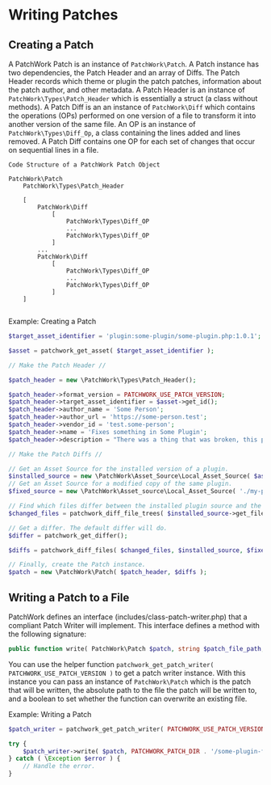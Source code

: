 # Writing Patches

## Creating a Patch
A PatchWork Patch is an instance of `PatchWork\Patch`. A Patch instance has two dependencies, the Patch Header and an array of Diffs. The Patch Header records which theme or plugin the patch patches, information about the patch author, and other metadata. A Patch Header is an instance of `PatchWork\Types\Patch_Header` which is essentially a struct (a class without methods). A Patch Diff is an an instance of `PatchWork\Diff` which contains the operations (OPs) performed on one version of a file to transform it into another version of the same file. An OP is an instance of `PatchWork\Types\Diff_Op`, a class containing the lines added and lines removed. A Patch Diff contains one OP for each set of changes that occur on sequential lines in a file.

```
Code Structure of a PatchWork Patch Object

PatchWork\Patch
    PatchWork\Types\Patch_Header
    
    [
        PatchWork\Diff
            [
                PatchWork\Types\Diff_OP
                ...
                PatchWork\Types\Diff_OP
            ]
        ...
        PatchWork\Diff
            [
                PatchWork\Types\Diff_OP
                ...
                PatchWork\Types\Diff_OP
            ]
    ]
    
```

Example: Creating a Patch

```php
$target_asset_identifier = 'plugin:some-plugin/some-plugin.php:1.0.1';

$asset = patchwork_get_asset( $target_asset_identifier );

// Make the Patch Header //

$patch_header = new \PatchWork\Types\Patch_Header();

$patch_header->format_version = PATCHWORK_USE_PATCH_VERSION;
$patch_header->target_asset_identifier = $asset->get_id();
$patch_header->author_name = 'Some Person';
$patch_header->author_url = 'https://some-person.test';
$patch_header->vendor_id = 'test.some-person';
$patch_header->name = 'Fixes something in Some Plugin';
$patch_header->description = "There was a thing that was broken, this patch fixes that thing.";

// Make the Patch Diffs //

// Get an Asset Source for the installed version of a plugin.
$installed_source = new \PatchWork\Asset_Source\Local_Asset_Source( $asset->get_path() );
// Get an Asset Source for a modified copy of the same plugin.
$fixed_source = new \PatchWork\Asset_source\Local_Asset_Source( './my-projects/some-plugin-fixed' );

// Find which files differ between the installed plugin source and the modified plugin source.
$changed_files = patchwork_diff_file_trees( $installed_source->get_file_tree(), $fixed_source->get_file_tree() );

// Get a differ. The default differ will do.
$differ = patchwork_get_differ();

$diffs = patchwork_diff_files( $changed_files, $installed_source, $fixed_source, $differ );

// Finally, create the Patch instance.
$patch = new \PatchWork\Patch( $patch_header, $diffs );
```

## Writing a Patch to a File
PatchWork defines an interface (includes/class-patch-writer.php) that a compliant Patch Writer will implement. This interface defines a method with the following signature:

```php
public function write( PatchWork\Patch $patch, string $patch_file_path, bool $overwrite_existing = false );
```

You can use the helper function `patchwork_get_patch_writer( PATCHWORK_USE_PATCH_VERSION )` to get a patch writer instance. With this instance you can pass an instance of `PatchWork\Patch` which is the patch that will be written, the absolute path to the file the patch will be written to, and a boolean to set whether the function can overwrite an existing file.

Example: Writing a Patch

```php
$patch_writer = patchwork_get_patch_writer( PATCHWORK_USE_PATCH_VERSION );

try {
    $patch_writer->write( $patch, PATCHWORK_PATCH_DIR . '/some-plugin-fix.pwp', true );
} catch ( \Exception $error ) {
    // Handle the error.
}

```